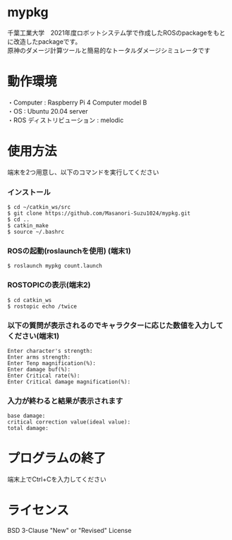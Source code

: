 # mypkg
千葉工業大学　2021年度ロボットシステム学で作成したROSのpackageをもとに改造したpackageです。  
原神のダメージ計算ツールと簡易的なトータルダメージシミュレータです  
  
# 動作環境  
・Computer : Raspberry Pi 4 Computer model B   
・OS : Ubuntu 20.04 server  
・ROS ディストリビューション : melodic  

# 使用方法  
端末を2つ用意し、以下のコマンドを実行してください  
### インストール  
  
  ```
  $ cd ~/catkin_ws/src
  $ git clone https://github.com/Masanori-Suzu1024/mypkg.git
  $ cd ..
  $ catkin_make
  $ source ~/.bashrc
  ```  
### ROSの起動(roslaunchを使用) (端末1) 
```  
$ roslaunch mypkg count.launch
```
### ROSTOPICの表示(端末2)
```  
$ cd catkin_ws  
$ rostopic echo /twice  
```  
### 以下の質問が表示されるのでキャラクターに応じた数値を入力してください(端末1)  
```  
Enter character's strength:  
Enter arms strength:  
Enter Tenp magnification(%):
Enter damage buf(%):  
Enter Critical rate(%):  
Enter Critical damage magnification(%):  
```
### 入力が終わると結果が表示されます  
```
base damage:  
critical correction value(ideal value):  
total damage:
```  

# プログラムの終了  
端末上でCtrl+Cを入力してください  

# ライセンス  
BSD 3-Clause "New" or "Revised" License  

